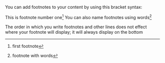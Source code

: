 You can add footnotes to your content by using this bracket syntax:

This is footnote number one[^1]
You can also name footnotes using words[^note]

[^1]: first footnote
[^note]: footnote with words

The order in which you write footnotes and other lines does not effect where your footnote will display; it will always display on the bottom
